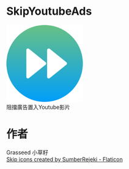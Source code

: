 # SkipYoutubeAds
<img src="./Skip.png" alt="Skip icons created by SumberRejeki - Flaticon" width="200" height="200"><br>
阻擋廣告置入Youtube影片
# 作者
Grasseed 小草籽<br>
[Skip icons created by SumberRejeki - Flaticon](https://www.flaticon.com/free-icons/skip "skip icons")<br>
